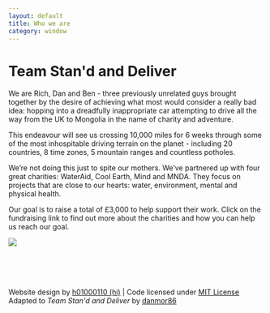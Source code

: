 ```yaml
---
layout: default
title: Who we are
category: window
---
```

# Team Stan'd and Deliver

We are Rich, Dan and Ben - three previously unrelated guys brought together by the desire of achieving what most would consider a really bad idea: hopping into a dreadfully inappropriate car attempting to drive all the way from the UK to Mongolia in the name of charity and adventure.

This endeavour will see us crossing 10,000 miles for 6 weeks through some of the most inhospitable driving terrain on the planet - including 20 countries, 8 time zones, 5 mountain ranges and countless potholes.

We’re not doing this just to spite our mothers. We’ve partnered up with four great charities: WaterAid, Cool Earth, Mind and MNDA. They focus on projects that are close to our hearts: water, environment, mental and physical health.

Our goal is to raise a total of £3,000 to help support their work. Click on the fundraising link to find out more about the charities and how you can help us reach our goal.

<img src="https://standanddeliver2018.github.io/assets/brand/idle-car.gif" style="max-width:100%; max-height:100%">

<br><br><br><br>
Website design by <a href="http://github.com/h01000110" target="_blank">h01000110 (hi)</a> | Code licensed under <a href="https://github.com/h01000110/h01000110.github.io/blob/master/LICENSE" target="_blank">MIT License</a>
<br>Adapted to *Team Stan'd and Deliver* by <a href="https://github.com/danmor86" target="_blank">danmor86</a>
